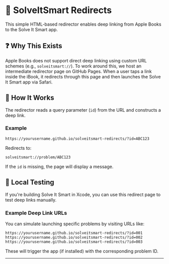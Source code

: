 # 📘 SolveItSmart Redirects

This simple HTML-based redirector enables deep linking from Apple Books to the Solve It Smart app.

## ❓ Why This Exists

Apple Books does not support direct deep linking using custom URL schemes (e.g., `solveitsmart://`). To work around this, we host an intermediate redirector page on GitHub Pages. When a user taps a link inside the iBook, it redirects through this page and then launches the Solve It Smart app via Safari.

## 🔧 How It Works

The redirector reads a query parameter (`id`) from the URL and constructs a deep link.

### Example

```url
https://yourusername.github.io/solveitsmart-redirects/?id=ABC123
```

Redirects to:

```text
solveitsmart://problem/ABC123
```

If the `id` is missing, the page will display a message.

## 🧪 Local Testing

If you're building Solve It Smart in Xcode, you can use this redirect page to test deep links manually.

### Example Deep Link URLs

You can simulate launching specific problems by visiting URLs like:

```
https://yourusername.github.io/solveitsmart-redirects/?id=001
https://yourusername.github.io/solveitsmart-redirects/?id=002
https://yourusername.github.io/solveitsmart-redirects/?id=003
```

These will trigger the app (if installed) with the corresponding problem ID.

---
